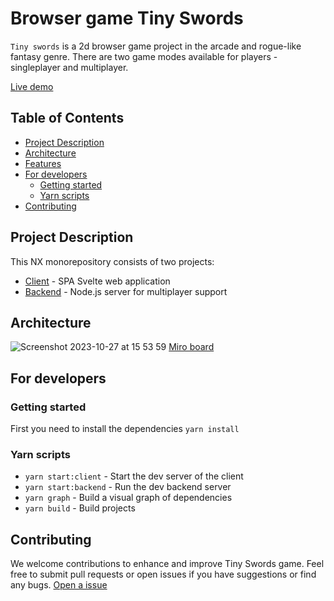 # Browser game Tiny Swords

`Tiny swords` is a 2d browser game project in the arcade and rogue-like fantasy genre.
There are two game modes available for players - singleplayer and multiplayer.

[Live demo](https://6-team.github.io/tiny-swords/)

## Table of Contents
- [Project Description](#project-description)
- [Architecture](#architecture)
- [Features](#features)
- [For developers](#for-developers)
  - [Getting started](#getting-started)
  - [Yarn scripts](#yarn-scripts)
- [Contributing](#limitations)

## Project Description

This NX monorepository consists of two projects:
- [Client](https://github.com/6-team/tiny-swords/tree/main/apps/tiny-swords/src/app) - SPA Svelte web application
- [Backend](https://github.com/6-team/tiny-swords/tree/main/apps/backend/src) - Node.js server for multiplayer support

## Architecture

![Screenshot 2023-10-27 at 15 53 59](https://github.com/6-team/tiny-swords/assets/9673297/d21380d7-b39f-4312-aa7f-d2b6d6b99862)
[Miro board](https://miro.com/app/board/uXjVMlliL_I=/)

## For developers

### Getting started

First you need to install the dependencies `yarn install`

### Yarn scripts

- `yarn start:client` - Start the dev server of the client
- `yarn start:backend` - Run the dev backend server
- `yarn graph` - Build a visual graph of dependencies
- `yarn build` - Build projects

## Contributing

We welcome contributions to enhance and improve Tiny Swords game.
Feel free to submit pull requests or open issues if you have suggestions or find any bugs.
[Open a issue](https://github.com/6-team/tiny-swords/issues/new/choose)
